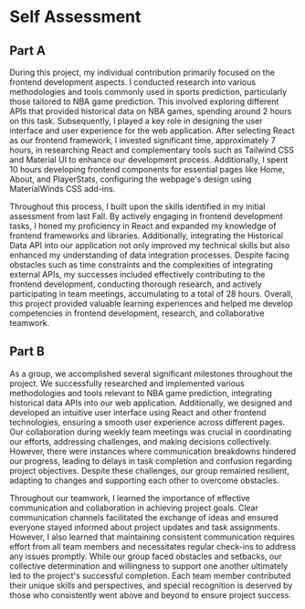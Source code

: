 # Self Assessment

## Part A
During this project, my individual contribution primarily focused on the frontend development aspects. I conducted research into various methodologies and tools commonly used in sports prediction, particularly those tailored to NBA game prediction. This involved exploring different APIs that provided historical data on NBA games, spending around 2 hours on this task. Subsequently, I played a key role in designing the user interface and user experience for the web application. After selecting React as our frontend framework, I invested significant time, approximately 7 hours, in researching React and complementary tools such as Tailwind CSS and Material UI to enhance our development process. Additionally, I spent 10 hours developing frontend components for essential pages like Home, About, and PlayerStats, configuring the webpage's design using MaterialWinds CSS add-ins.

Throughout this process, I built upon the skills identified in my initial assessment from last Fall. By actively engaging in frontend development tasks, I honed my proficiency in React and expanded my knowledge of frontend frameworks and libraries. Additionally, integrating the Historical Data API into our application not only improved my technical skills but also enhanced my understanding of data integration processes. Despite facing obstacles such as time constraints and the complexities of integrating external APIs, my successes included effectively contributing to the frontend development, conducting thorough research, and actively participating in team meetings, accumulating to a total of 28 hours. Overall, this project provided valuable learning experiences and helped me develop competencies in frontend development, research, and collaborative teamwork.

## Part B
As a group, we accomplished several significant milestones throughout the project. We successfully researched and implemented various methodologies and tools relevant to NBA game prediction, integrating historical data APIs into our web application. Additionally, we designed and developed an intuitive user interface using React and other frontend technologies, ensuring a smooth user experience across different pages. Our collaboration during weekly team meetings was crucial in coordinating our efforts, addressing challenges, and making decisions collectively. However, there were instances where communication breakdowns hindered our progress, leading to delays in task completion and confusion regarding project objectives. Despite these challenges, our group remained resilient, adapting to changes and supporting each other to overcome obstacles.

Throughout our teamwork, I learned the importance of effective communication and collaboration in achieving project goals. Clear communication channels facilitated the exchange of ideas and ensured everyone stayed informed about project updates and task assignments. However, I also learned that maintaining consistent communication requires effort from all team members and necessitates regular check-ins to address any issues promptly. While our group faced obstacles and setbacks, our collective determination and willingness to support one another ultimately led to the project's successful completion. Each team member contributed their unique skills and perspectives, and special recognition is deserved by those who consistently went above and beyond to ensure project success.
